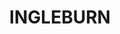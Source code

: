 ---
lastmod: '2025-04-06T06:05:20+00:00'
latitude: -33.996063
layout: suburb
longitude: 150.843761
postcode: '2565'
state: NSW
title: INGLEBURN
url: /nsw/ingleburn/
---